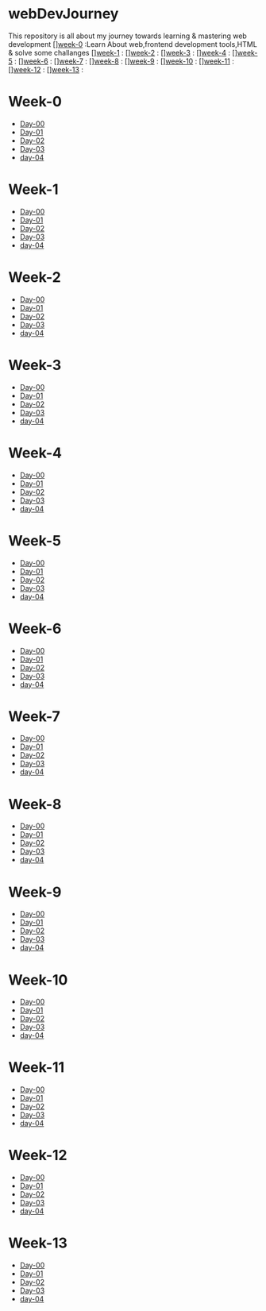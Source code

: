# webDevJourney

This repository is all about my journey towards learning & mastering web development
[][week-0](https://github.com/Dileep-royal/webDevJourney/blob/main/README.md#week-0) :Learn About web,frontend development tools,HTML & solve some challanges
[][week-1](https://github.com/Dileep-royal/webDevJourney/blob/main/README.md#week-1) :
[][week-2](https://github.com/Dileep-royal/webDevJourney/blob/main/README.md#week-2) : 
[][week-3](https://github.com/Dileep-royal/webDevJourney/blob/main/README.md#week-3) :
[][week-4](https://github.com/Dileep-royal/webDevJourney/blob/main/README.md#week-4) :
[][week-5](https://github.com/Dileep-royal/webDevJourney/blob/main/README.md#week-5) :
[][week-6](https://github.com/Dileep-royal/webDevJourney/blob/main/README.md#week-6) :
[][week-7](https://github.com/Dileep-royal/webDevJourney/blob/main/README.md#week-7) :
[][week-8](https://github.com/Dileep-royal/webDevJourney/blob/main/README.md#week-8) :
[][week-9](https://github.com/Dileep-royal/webDevJourney/blob/main/README.md#week-9) :
[][week-10](https://github.com/Dileep-royal/webDevJourney/blob/main/README.md#week-10) :
[][week-11](https://github.com/Dileep-royal/webDevJourney/blob/main/README.md#week-11) :
[][week-12](https://github.com/Dileep-royal/webDevJourney/blob/main/README.md#week-12) :
[][week-13](https://github.com/Dileep-royal/webDevJourney/blob/main/README.md#week-13) :
# Week-0

* [Day-00]()
* [Day-01]()
* [Day-02]()
* [Day-03]()
* [day-04]()

# Week-1

* [Day-00]()
* [Day-01]()
* [Day-02]()
* [Day-03]()
* [day-04]()

# Week-2

* [Day-00]()
* [Day-01]()
* [Day-02]()
* [Day-03]()
* [day-04]()
# Week-3

* [Day-00]()
* [Day-01]()
* [Day-02]()
* [Day-03]()
* [day-04]()

# Week-4

* [Day-00]()
* [Day-01]()
* [Day-02]()
* [Day-03]()
* [day-04]()

# Week-5

* [Day-00]()
* [Day-01]()
* [Day-02]()
* [Day-03]()
* [day-04]()
# Week-6

* [Day-00]()
* [Day-01]()
* [Day-02]()
* [Day-03]()
* [day-04]()
# Week-7

* [Day-00]()
* [Day-01]()
* [Day-02]()
* [Day-03]()
* [day-04]()
# Week-8

* [Day-00]()
* [Day-01]()
* [Day-02]()
* [Day-03]()
* [day-04]()
# Week-9

* [Day-00]()
* [Day-01]()
* [Day-02]()
* [Day-03]()
* [day-04]()
# Week-10

* [Day-00]()
* [Day-01]()
* [Day-02]()
* [Day-03]()
* [day-04]()
# Week-11

* [Day-00]()
* [Day-01]()
* [Day-02]()
* [Day-03]()
* [day-04]()
# Week-12

* [Day-00]()
* [Day-01]()
* [Day-02]()
* [Day-03]()
* [day-04]()
# Week-13

* [Day-00]()
* [Day-01]()
* [Day-02]()
* [Day-03]()
* [day-04]()
